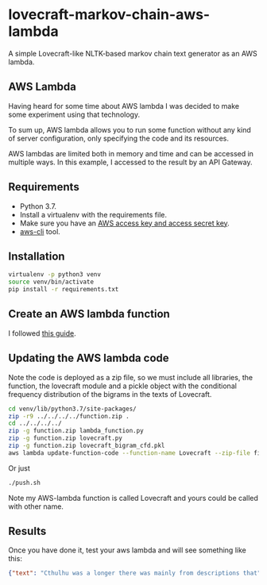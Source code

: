 # lovecraft-markov-chain-aws-lambda

A simple Lovecraft-like NLTK-based markov chain text generator as an AWS lambda.

## AWS Lambda

Having heard for some time about AWS lambda I was decided to make some experiment using that technology.

To sum up, AWS lambda allows you to run some function without any kind of server configuration, only specifying the code and its resources.

AWS lambdas are limited both in memory and time and can be accessed in multiple ways. In this example, I accessed to the result by an API Gateway.

## Requirements

- Python 3.7.
- Install a virtualenv with the requirements file.
- Make sure you have an [AWS access key and access secret key](https://docs.aws.amazon.com/en_us/general/latest/gr/managing-aws-access-keys.html). 
- [aws-cli](https://aws.amazon.com/en/cli/) tool.

## Installation

```bash
virtualenv -p python3 venv
source venv/bin/activate
pip install -r requirements.txt
```

## Create an AWS lambda function

I followed [this guide](https://www.fullstackpython.com/blog/aws-lambda-python-3-6.html).

## Updating the AWS lambda code

Note the code is deployed as a zip file, so we must include all libraries, the function, the lovecraft module and
a pickle object with the conditional frequency distribution of the bigrams in the texts of Lovecraft.

```bash
cd venv/lib/python3.7/site-packages/
zip -r9 ../../../../function.zip .
cd ../../../../
zip -g function.zip lambda_function.py
zip -g function.zip lovecraft.py
zip -g function.zip lovecraft_bigram_cfd.pkl
aws lambda update-function-code --function-name Lovecraft --zip-file fileb://function.zip
```

Or just

```bash
./push.sh
```

Note my AWS-lambda function is called Lovecraft and yours could be called with other name.

## Results

Once you have done it, test your aws lambda and will see something like this:

```json
{"text": "Cthulhu was a longer there was mainly from descriptions that"}
```

